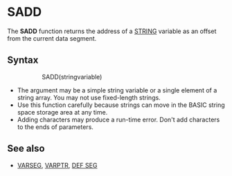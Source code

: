 <style>pre.codeide, pre.outputfixed, .outputcrt0 { background-color: #000 !important; color: #FFF !important; }</style><!DOCTYPE html>
<html class="client-nojs" dir="ltr" lang="en">
<head>
<title>SADD - QB64 Phoenix Edition Wiki</title>
</head>
<body class="mediawiki ltr sitedir-ltr mw-hide-empty-elt ns-0 ns-subject page-SADD rootpage-SADD skin-vector action-view skin-vector-legacy vector-feature-language-in-header-enabled vector-feature-language-in-main-page-header-disabled vector-feature-language-alert-in-sidebar-disabled vector-feature-sticky-header-disabled vector-feature-sticky-header-edit-disabled vector-feature-table-of-contents-disabled vector-feature-visual-enhancement-next-disabled">
<div class="mw-body" id="content" role="main">
<a id="top"></a>
<h1 class="firstHeading mw-first-heading" id="firstHeading"><span class="mw-page-title-main">SADD</span></h1>
<div class="vector-body" id="bodyContent">
<div class="mw-body-content mw-content-ltr" dir="ltr" id="mw-content-text" lang="en"><div class="mw-parser-output"><p>The <b>SADD</b> function returns the address of a <a href="STRING" title="STRING">STRING</a> variable as an offset from the current data segment.
</p>
<h2><span class="mw-headline" id="Syntax">Syntax</span></h2>
<dl><dd><dl><dd>SADD(stringvariable)</dd></dl></dd></dl>
<p>
</p>
<ul><li>The argument may be a simple string variable or a single element of a string array. You may not use fixed-length strings.</li>
<li>Use this function carefully because strings can move in the BASIC string space storage area at any time.</li>
<li>Adding characters may produce a run-time error. Don't add characters to the ends of parameters.</li></ul>
<p>
</p>
<h2><span class="mw-headline" id="See_also">See also</span></h2>
<ul><li><a href="VARSEG" title="VARSEG">VARSEG</a>, <a href="VARPTR" title="VARPTR">VARPTR</a>, <a href="DEF_SEG" title="DEF SEG">DEF SEG</a></li></ul>
<p>
</p>
<!-- 
NewPP limit report
Cached time: 20240714192540
Cache expiry: 86400
Reduced expiry: false
Complications: [show‐toc]
CPU time usage: 0.013 seconds
Real time usage: 0.016 seconds
Preprocessor visited node count: 9/1000000
Post‐expand include size: 505/2097152 bytes
Template argument size: 0/2097152 bytes
Highest expansion depth: 3/100
Expensive parser function count: 0/100
Unstrip recursion depth: 0/20
Unstrip post‐expand size: 0/5000000 bytes
-->
<!--
Transclusion expansion time report (%,ms,calls,template)
100.00%    6.144      1 -total
 38.48%    2.364      1 Template:PageSyntax
 29.05%    1.785      1 Template:PageNavigation
 28.30%    1.739      1 Template:PageSeeAlso
-->
<!-- Saved in parser cache with key qb64pnix_mw19894-mwmb_:pcache:idhash:497-0!canonical and timestamp 20240714192540 and revision id 7396.
 -->
</div>
</div>
</div>
</div>
</body>
</html>